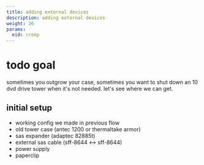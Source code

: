 ```yaml
---
title: adding external devices
description: adding external devices
weight: 26
params:
  eid: creep
---
```

# todo goal
sometimes you outgrow your case, sometimes you want to shut down an 10 dvd drive tower when it's not needed. let's see where we can get.

## initial setup
* working config we made in previous flow
* old tower case (antec 1200 or thermaltake armor)
* sas expander (adaptec 82885t)
* external sas cable (sff-8644 <-> sff-8644)
* power supply
* paperclip
